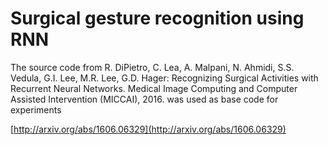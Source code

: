 # Surgical gesture recognition using RNN

The source code from  R. DiPietro, C. Lea, A. Malpani,
N. Ahmidi, S.S. Vedula, G.I. Lee, M.R. Lee, G.D. Hager: Recognizing Surgical
Activities with Recurrent Neural Networks. Medical Image Computing
and Computer Assisted Intervention (MICCAI), 2016. was used as base code for experiments


[http://arxiv.org/abs/1606.06329](http://arxiv.org/abs/1606.06329)

